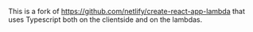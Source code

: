 This is a fork of https://github.com/netlify/create-react-app-lambda that uses Typescript both on the clientside and on the lambdas.
